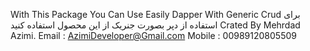 ﻿With This Package You Can Use Easily Dapper With Generic Crud
برای استفاده از دپر بصورت جنریک از این محصول استفاده کنید
Crated By Mehrdad Azimi.
Email : AzimiDeveloper@Gmail.com
Mobile : 00989120805509